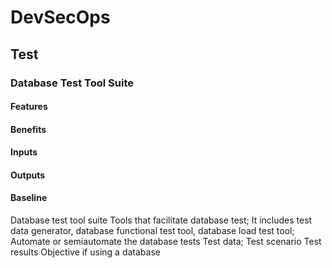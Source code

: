 # DevSecOps

## Test

### Database Test Tool Suite

#### Features

#### Benefits

#### Inputs

#### Outputs

#### Baseline

Database test
tool suite
Tools that facilitate
database test;
It includes test data
generator, database
functional test tool,
database load test tool;
Automate or semiautomate the
database tests
Test data;
Test scenario
Test results Objective
if using a
database
